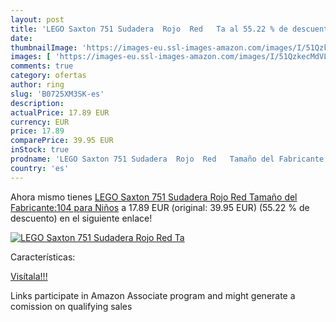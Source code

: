 ```yaml
---
layout: post
title: 'LEGO Saxton 751 Sudadera  Rojo  Red   Ta al 55.22 % de descuento'
date: 
thumbnailImage: 'https://images-eu.ssl-images-amazon.com/images/I/51QzkecMdVL._SL200_.jpg'
images: [ 'https://images-eu.ssl-images-amazon.com/images/I/51QzkecMdVL._SL200_.jpg' ]
comments: true
category: ofertas
author: ring
slug: 'B0725XM3SK-es'
description:
actualPrice: 17.89 EUR
currency: EUR
price: 17.89
comparePrice: 39.95 EUR
inStock: true
prodname: 'LEGO Saxton 751 Sudadera  Rojo  Red   Tamaño del Fabricante:104 para Niños'
country: 'es'
---
```


Ahora mismo tienes [LEGO Saxton 751 Sudadera  Rojo  Red   Tamaño del Fabricante:104 para Niños](https://www.amazon.es/dp/B0725XM3SK/?tag=tolees-21) a 17.89 EUR (original: 39.95 EUR) (55.22 %  de descuento) en el siguiente enlace!

[![LEGO Saxton 751 Sudadera  Rojo  Red   Ta](https://images-eu.ssl-images-amazon.com/images/I/51QzkecMdVL._SL200_.jpg)](https://www.amazon.es/dp/B0725XM3SK/?tag=tolees-21)

Características:


[Visítala!!!](https://www.amazon.es/dp/B0725XM3SK/?tag=tolees-21)

Links participate in Amazon Associate program and might generate a comission on qualifying sales

